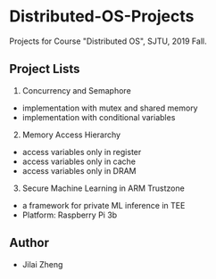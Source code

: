 # Distributed-OS-Projects
Projects for Course "Distributed OS", SJTU, 2019 Fall.

## Project Lists
1. Concurrency and Semaphore
  - implementation with mutex and shared memory
  - implementation with conditional variables
2. Memory Access Hierarchy
  - access variables only in register
  - access variables only in cache
  - access variables only in DRAM
3. Secure Machine Learning in ARM Trustzone
  - a framework for private ML inference in TEE
  - Platform: Raspberry Pi 3b

## Author
- Jilai Zheng
